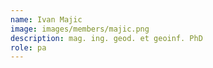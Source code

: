 ```yaml
---
name: Ivan Majic
image: images/members/majic.png
description: mag. ing. geod. et geoinf. PhD
role: pa
---
```


